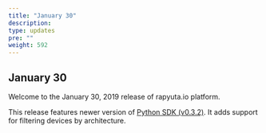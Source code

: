 ```yaml
---
title: "January 30"
description:
type: updates
pre: ""
weight: 592
---
```

## January 30
Welcome to the January 30, 2019 release of rapyuta.io platform.

This release features newer version of [Python SDK (v0.3.2)](/python-sdk/introduction). It adds support for filtering devices by architecture.

